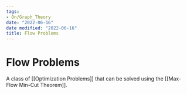 ```yaml
---
tags:
- On/Graph_Theory
date: "2022-06-16"
date modified: "2022-06-16"
title: Flow Problems
---
```


# Flow Problems
A class of [[Optimization Problems]] that can be solved using the [[Max-Flow Min-Cut Theorem]].
